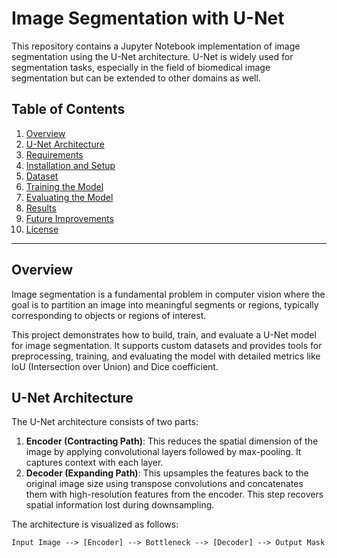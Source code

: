 # Image Segmentation with U-Net

This repository contains a Jupyter Notebook implementation of image segmentation using the U-Net architecture. U-Net is widely used for segmentation tasks, especially in the field of biomedical image segmentation but can be extended to other domains as well.

## Table of Contents
1. [Overview](#overview)
2. [U-Net Architecture](#u-net-architecture)
3. [Requirements](#requirements)
4. [Installation and Setup](#installation-and-setup)
5. [Dataset](#dataset)
6. [Training the Model](#training-the-model)
7. [Evaluating the Model](#evaluating-the-model)
8. [Results](#results)
9. [Future Improvements](#future-improvements)
10. [License](#license)

---

## Overview

Image segmentation is a fundamental problem in computer vision where the goal is to partition an image into meaningful segments or regions, typically corresponding to objects or regions of interest.

This project demonstrates how to build, train, and evaluate a U-Net model for image segmentation. It supports custom datasets and provides tools for preprocessing, training, and evaluating the model with detailed metrics like IoU (Intersection over Union) and Dice coefficient.

## U-Net Architecture

The U-Net architecture consists of two parts:

1. **Encoder (Contracting Path)**: This reduces the spatial dimension of the image by applying convolutional layers followed by max-pooling. It captures context with each layer.
2. **Decoder (Expanding Path)**: This upsamples the features back to the original image size using transpose convolutions and concatenates them with high-resolution features from the encoder. This step recovers spatial information lost during downsampling.
   
The architecture is visualized as follows:

```text
Input Image --> [Encoder] --> Bottleneck --> [Decoder] --> Output Mask
